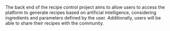 The back end of the recipe control project aims to allow users to access the platform to generate recipes based on artificial intelligence, considering ingredients and parameters defined by the user. Additionally, users will be able to share their recipes with the community.
